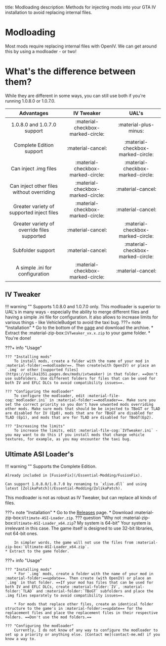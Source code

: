 title: Modloading
description: Methods for injecting mods into your GTA IV installation to avoid replacing internal files.

# Modloading
Most mods require replacing internal files with OpenIV. We can get around this by using a modloader - or two!

# What's the difference between them?
While they are different in some ways, you can still use both if you're running 1.0.8.0 or 1.0.7.0.

| Advantages | IV Tweaker | UAL's |
| :--------: | :--------: | :---: |
| 1.0.8.0 and 1.0.7.0 support | :material-checkbox-marked-circle: | :material-plus-minus: |
| Complete Edition support | :material-cancel: | :material-checkbox-marked-circle: |
| Can inject .img files | :material-checkbox-marked-circle: | :material-checkbox-marked-circle: |
| Can inject other files without overriding | :material-checkbox-marked-circle: | :material-cancel: |
| Greater variety of supported inject files | :material-checkbox-marked-circle: | :material-cancel: |
| Greater variety of override files supported | :material-cancel: | :material-checkbox-marked-circle: |
| Subfolder support | :material-cancel: | :material-checkbox-marked-circle: |
| A simple .ini for configuration | :material-checkbox-marked-circle: | :material-cancel: |

## IV Tweaker
!!! warning ""
    Supports 1.0.8.0 and 1.0.7.0 only.
This modloader is superior to UAL's in many ways - especially the ability to merge different files and having a simple .ini file for configuration. It also allows to increase limits for various things - like VehicleBudget to avoid the taxi bug.
???+ note "Installation"
    * Go to the bottom of the [page](https://zolika1351.pages.dev/mods/ivtweaker) and download the archive.
    * Extract the :material-zip-box:`IVTweaker_vx.x.zip` to your game folder.
    * You're done!

???+ info "Usage"

    ??? "Installing mods"
        To install mods, create a folder with the name of your mod in :material-folder:==modloader==. Then create(with OpenIV) or place an `.img` or other [supported files](https://zolika1351.pages.dev/mods/ivtweaker) in that folder. ==Don't use subfolders. Use different folders for files that can be used for both IV and EFLC DLCs to avoid compatibility issues==.

    ??? "Configuring the modloader"
        To configure the modloader, edit :material-file-cog:`modloader.ini` in :material-folder:==modloader==. Make sure you set the correct priority so you don't have unwanted mods overriding other mods. Make sure mods that should be be injected to TBoGT or TLAD are disabled for IV (Ep0), mods that are for TBoGT are disabled for TLAD (Ep1), and mods that are for TLAD are disabled for TBoGT(Ep2).

    ??? "Increasing the limits"
        To increase the limits, edit :material-file-cog:`IVTweaker.ini` - you may want to do this if you install mods that change vehicle textures, for example, as you may encounter the taxi bug.

## Ultimate ASI Loader's
!!! warning ""
    Supports the Complete Edition.
    
    Already included in [FusionFix](/Essential-Modding/FusionFix).
    
    Can support 1.0.8.0/1.0.7.0 by renaming to `xlive.dll` and using latest [ZolikaPatch](/Essential-Modding/ZolikaPatch).
This modloader is not as robust as IV Tweaker, but can replace all kinds of files.

???+ note "Installation"
    * Go to the [Releases](https://github.com/ThirteenAG/Ultimate-ASI-Loader/releases) page.
    * Download :material-zip-box:`Ultimate-ASI-Loader.zip`.
    ??? question "Why not :material-zip-box:`Ultimate-ASI-Loader_x64.zip`? My system is 64-bit"
        Your system is irrelevant in this case. The game itself is designed to use 32-bit libraries, not 64-bit ones.
        
        In simpler words, the game will not use the files from :material-zip-box:`Ultimate-ASI-Loader_x64.zip`.
    * Extract to the game folder.

???+ info "Usage"

    ??? "Installing mods"
        * For `.img` mods, create a folder with the name of your mod in :material-folder:==update==. Then create (with OpenIV) or place an `.img` in that folder. ==If your mod has files that can be used for both IV and EFLC DLCs, create :material-folder:`IV`, :material-folder:`TLAD` and :material-folder:`TBoGT` subfolders and place the .img files separately to avoid compatibility issues==.

        * For mods that replace other files, create an identical folder structure to the game's in :material-folder:==update== for the replacement files and place the replacement files in their respective folders. ==Don't use the mod folders.==

    ??? "Configuring the modloader"
        Currently, I do not know of any way to configure the modloader to set up a priority or anything else. [Contact me](contact-me.md) if you know a way to.